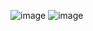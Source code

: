 ![image](https://github.com/SarfarazQadir/Status-Online---Offline/assets/144503703/100843c7-77c3-4fed-b509-df71c96ad1f3)
![image](https://github.com/SarfarazQadir/Status-Online---Offline/assets/144503703/c446b7de-1e0f-4224-983c-3c3b181073a4)


